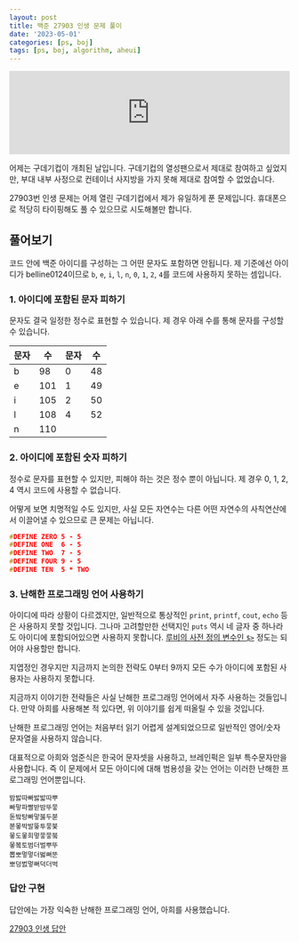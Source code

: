 ```yaml
---
layout: post
title: 백준 27903 인생 문제 풀이
date: '2023-05-01'
categories: [ps, boj]
tags: [ps, boj, algorithm, aheui]
---
```


<iframe style="width: 100%" src="https://www.youtube.com/embed/pATX-lV0VFk?start=40" title="YouTube video player" frameborder="0" allow="accelerometer; autoplay; clipboard-write; encrypted-media; gyroscope; picture-in-picture; web-share" allowfullscreen></iframe>  

어제는 구데기컵이 개최된 날입니다. 구데기컵의 열성팬으로서 제대로 참여하고 싶었지만, 부대 내부 사정으로 컨테이너 사지방을 가지 못해 제대로 참여할 수 없었습니다.

27903번 인생 문제는 어제 열린 구데기컵에서 제가 유일하게 푼 문제입니다. 휴대폰으로 적당히 타이핑해도 풀 수 있으므로 시도해볼만 합니다.

## 풀어보기

코드 안에 백준 아이디를 구성하는 그 어떤 문자도 포함하면 안됩니다. 제 기준에선 아이디가 belline0124이므로 `b`, `e`, `i`, `l`, `n`, `0`, `1`, `2`, `4`를 코드에 사용하지 못하는 셈입니다.

### 1. 아이디에 포함된 문자 피하기

문자도 결국 일정한 정수로 표현할 수 있습니다. 제 경우 아래 수를 통해 문자를 구성할 수 있습니다.

| 문자 | 수 | 문자 | 수 |
| --- | --- | --- | --- |
| b | 98 | 0 | 48 |
| e | 101 | 1 | 49 |
| i | 105 | 2 | 50 |
| l | 108 | 4 | 52 |
| n | 110 |  |  | 

### 2. 아이디에 포함된 숫자 피하기

정수로 문자를 표현할 수 있지만, 피해야 하는 것은 정수 뿐이 아닙니다. 제 경우 0, 1, 2, 4 역시 코드에 사용할 수 없습니다.

어떻게 보면 치명적일 수도 있지만, 사실 모든 자연수는 다른 어떤 자연수의 사칙연산에서 이끌어낼 수 있으므로 큰 문제는 아닙니다.

```c
#DEFINE ZERO 5 - 5
#DEFINE ONE  6 - 5
#DEFINE TWO  7 - 5
#DEFINE FOUR 9 - 5
#DEFINE TEN  5 * TWO
```

### 3. 난해한 프로그래밍 언어 사용하기

아이디에 따라 상황이 다르겠지만, 일반적으로 통상적인 `print`, `printf`, `cout`, `echo` 등은 사용하지 못할 것입니다. 그나마 고려할만한 선택지인 `puts` 역시 네 글자 중 하나라도 아이디에 포함되어있으면 사용하지 못합니다. [루비의 사전 정의 변수인 `$>`](https://ruby-doc.org/docs/ruby-doc-bundle/Manual/man-1.4/variable.html#gt) 정도는 되어야 사용할만 합니다.

지엽정인 경우지만 지금까지 논의한 전략도 0부터 9까지 모든 수가 아이디에 포함된 사용자는 사용하지 못합니다.

지금까지 이야기한 전략들은 사실 난해한 프로그래밍 언어에서 자주 사용하는 것들입니다. 만약 아희를 사용해본 적 있다면, 위 이야기를 쉽게 떠올릴 수 있을 것입니다.

난해한 프로그래밍 언어는 처음부터 읽기 어렵게 설계되었으므로 일반적인 영어/숫자 문자열을 사용하지 않습니다.

대표적으로 아희와 엄준식은 한국어 문자셋을 사용하고, 브레인퍽은 일부 특수문자만을 사용합니다. 즉 이 문제에서 모든 아이디에 대해 범용성을 갖는 언어는 이러한 난해한 프로그래밍 언어뿐입니다.

```
밤밣따빠밣밟따뿌
빠맣파빨받밤뚜뭏
돋밬탕빠맣붏두붇
볻뫃박발뚷투뭏붖
뫃도뫃희멓뭏뭏붘
뫃봌토범더벌뿌뚜
뽑뽀멓멓더벓뻐뚠
뽀덩벐멓뻐덕더벅
```

### 답안 구현

답안에는 가장 익숙한 난해한 프로그래밍 언어, 아희를 사용했습니다.  

[27903 인생 답안](https://github.com/ShapeLayer/training/blob/main/tasks/online_judge/baekjoon/aheui/27903.aheui)  
